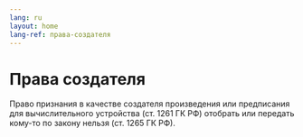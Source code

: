 ```yaml
---
lang: ru
layout: home
lang-ref: права-создателя
---
```


# Права создателя

Право признания в качестве создателя произведения или предписания для
вычислительного устройства (ст. 1261 ГК РФ) отобрать или передать кому-то
по закону нельзя (ст. 1265 ГК РФ).
